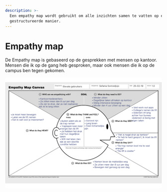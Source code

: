 ```yaml
---
description: >-
  Een empathy map wordt gebruikt om alle inzichten samen te vatten op een
  gestructureerde manier.
---
```


# Empathy map

De Empathy map is gebaseerd op de gesprekken met mensen op kantoor. Mensen die ik op de gang heb gesproken, maar ook mensen die ik op de campus ben tegen gekomen.

![Afbeelding 33](../../.gitbook/assets/empathy-map-1.0.png)

